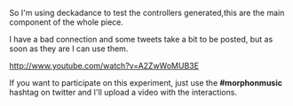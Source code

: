 So I'm using deckadance to test the controllers generated,this are the main component of the whole piece.

I have a bad connection and some tweets take a bit to be posted, but as soon as they are I can use them.

http://www.youtube.com/watch?v=A2ZwWoMUB3E

If you want to participate on this experiment, just use the **#morphonmusic** hashtag on twitter and I'll upload a video with the interactions.